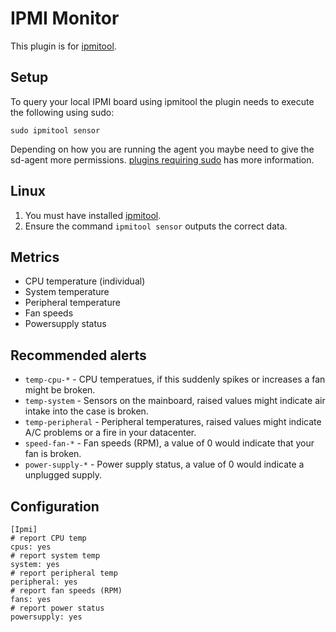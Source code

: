 IPMI Monitor
===

This plugin is for [ipmitool](http://ipmitool.sourceforge.net/).

Setup
---

To query your local IPMI board using ipmitool the plugin needs to execute the following
using sudo:

`sudo ipmitool sensor`

Depending on how you are running the agent you maybe need to give the sd-agent more permissions.
[plugins requiring sudo](https://support.serverdensity.com/hc/en-us/articles/201253683-Plugins-requiring-sudo)
has more information.

Linux
---
1. You must have installed [ipmitool](http://ipmitool.sourceforge.net/).
2. Ensure the command `ipmitool sensor` outputs the correct data.

Metrics
---
* CPU temperature (individual)
* System temperature
* Peripheral temperature
* Fan speeds
* Powersupply status

Recommended alerts
---
* `temp-cpu-*` - CPU temperatues, if this suddenly spikes or increases a fan might be broken.
* `temp-system` - Sensors on the mainboard, raised values might indicate air intake into the case is broken.
* `temp-peripheral` - Peripheral temperatures, raised values might indicate A/C problems or a fire in your datacenter.
* `speed-fan-*` - Fan speeds (RPM), a value of 0 would indicate that your fan is broken.
* `power-supply-*` - Power supply status, a value of 0 would indicate a unplugged supply.

Configuration
---
```
[Ipmi]
# report CPU temp
cpus: yes
# report system temp
system: yes
# report peripheral temp
peripheral: yes
# report fan speeds (RPM)
fans: yes
# report power status
powersupply: yes
```
